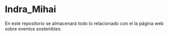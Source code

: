 # Indra_Mihai
En este repositorio se almacenará todo lo relacionado con el la página web sobre eventos sostenibles.
